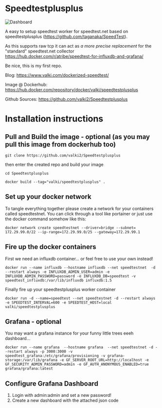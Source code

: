 # Speedtestplusplus

![Dashboard](https://www.valki.com/wp-content/uploads/2020/04/2020-04-05-11_31_05-Install-Cloud-Server-OneNote-1024x441.png.webp)


A easy to setup speedtest worker for speedtest.net based on speedtestplusplus (https://github.com/taganaka/SpeedTest). 

As this supports raw tcp it can act as *a more precise replacement* for the "standard" speedtest.net collector https://hub.docker.com/r/atribe/speedtest-for-influxdb-and-grafana/

Be nice, this is my first repo.

Blog: https://www.valki.com/dockerized-speedtest/

Image @ Dockerhub: https://hub.docker.com/repository/docker/valki/speedtestplusplus

Github Sources: https://github.com/valki2/Speedtestplusplus

# Installation instructions
## Pull and Build the image - optional (as you may pull this image from dockerhub too)
`git clone https://github.com/valki2/Speedtestplusplus`

then enter the created repo and build your image

`cd Speedtestplusplus`

`docker build --tag="valki/speedtestplusplus" .`


## Set up your docker network
To tangle everything together please create a network for your containers called speedtestnet. You can click through a tool like portainer or just use the docker command somehow like this:
```
docker network create speedtestnet --driver=bridge --subnet=	172.29.99.0/22 --ip-range=172.29.99.0/25 --gateway=172.29.99.1 
  ```
    
## Fire up the docker containers
First we need an influxdb container... or feel free to use your own instead!

`docker run --name influxdb --hostname influxdb --net speedtestnet  -d --restart always -e INFLUXDB_ADMIN_USER=admin -e INFLUXDB_ADMIN_PASSWORD=password -e INFLUXDB_DB=speedtest -v speedtest_influxdb:/var/lib/influxdb influxdb:1.5`

Finally fire up your speedtestplusplus worker container

`docker run -d --name=speedtest --net speedtestnet -d --restart always  -e SPEEDTEST_INTERVAL=600 -e SPEEDTEST_HOST=local  valki/speedtestplusplus`

## Grafana - optional
You may want a grafana instance for your funny little trees eeeh dashboard...

`docker run --name grafana  --hostname grafana  --net speedtestnet -d --restart always -p 3000:3000 -v speedtest_grafana:/etc/grafana/provisioning -v grafana-storage:/var/lib/grafana -e GF_SERVER_ROOT_URL=http://localhost -e GF_SECURITY_ADMIN_PASSWORD=admin -e GF_AUTH_ANONYMOUS_ENABLED=true grafana/grafana:latest`

## Configure Grafana Dashboard
1. Login with admin:admin and set a new password!
2. Create a new dashboard with the attached json code


